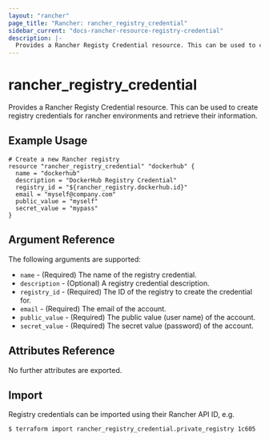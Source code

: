 ```yaml
---
layout: "rancher"
page_title: "Rancher: rancher_registry_credential"
sidebar_current: "docs-rancher-resource-registry-credential"
description: |-
  Provides a Rancher Registy Credential resource. This can be used to create registry credentials for rancher environments and retrieve their information.
---
```


# rancher\_registry\_credential

Provides a Rancher Registy Credential resource. This can be used to create registry credentials for rancher environments and retrieve their information.

## Example Usage

```hcl
# Create a new Rancher registry
resource "rancher_registry_credential" "dockerhub" {
  name = "dockerhub"
  description = "DockerHub Registry Credential"
  registry_id = "${rancher_registry.dockerhub.id}"
  email = "myself@company.com"
  public_value = "myself"
  secret_value = "mypass"
}
```

## Argument Reference

The following arguments are supported:

* `name` - (Required) The name of the registry credential.
* `description` - (Optional) A registry credential description.
* `registry_id` - (Required) The ID of the registry to create the credential for.
* `email` - (Required) The email of the account.
* `public_value` - (Required) The public value (user name) of the account.
* `secret_value` - (Required) The secret value (password) of the account.

## Attributes Reference

No further attributes are exported.

## Import

Registry credentials can be imported using their Rancher API ID, e.g.

```
$ terraform import rancher_registry_credential.private_registry 1c605
```
